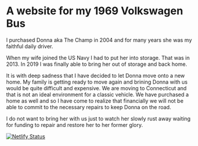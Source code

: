 # A website for my 1969 Volkswagen Bus 

I purchased Donna aka The Champ in 2004 and for many years she was my faithful daily driver. 

When my wife joined the US Navy I had to put her into storage. That was in 2013. In 2019 I was finally able to bring her out of storage and back home. 

It is with deep sadness that I have decided to let Donna move onto a new home. My family is getting ready to move again and brining Donna with us would be quite difficult and expensive. We are moving to Connecticut and that is not an ideal environment for a classic vehicle. We have purchased a home as well and so I have come to realize that financially we will not be able to commit to the necessary repairs to keep Donna on the road.

I do not want to bring her with us just to watch her slowly rust away waiting for funding to repair and restore her to her former glory. 

[![Netlify Status](https://api.netlify.com/api/v1/badges/8dc1653b-b18c-49bf-b7c4-da6f467d6037/deploy-status)](https://app.netlify.com/sites/romantic-kowalevski-beb878/deploys)
